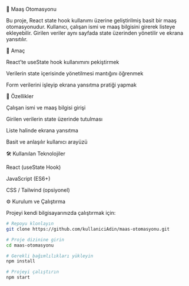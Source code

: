 💼 Maaş Otomasyonu

Bu proje, React state hook kullanımı üzerine geliştirilmiş basit bir maaş otomasyonudur.
Kullanıcı, çalışan ismi ve maaş bilgisini girerek listeye ekleyebilir. Girilen veriler aynı sayfada state üzerinden yönetilir ve ekrana yansıtılır.

🎯 Amaç

React’te useState hook kullanımını pekiştirmek

Verilerin state içerisinde yönetilmesi mantığını öğrenmek

Form verilerini işleyip ekrana yansıtma pratiği yapmak

🚀 Özellikler

Çalışan ismi ve maaş bilgisi girişi

Girilen verilerin state üzerinde tutulması

Liste halinde ekrana yansıtma

Basit ve anlaşılır kullanıcı arayüzü

🛠 Kullanılan Teknolojiler

React (useState Hook)

JavaScript (ES6+)

CSS / Tailwind (opsiyonel)

⚙️ Kurulum ve Çalıştırma

Projeyi kendi bilgisayarınızda çalıştırmak için:

```bash
# Repoyu klonlayın
git clone https://github.com/kullaniciAdin/maas-otomasyonu.git

# Proje dizinine girin
cd maas-otomasyonu

# Gerekli bağımlılıkları yükleyin
npm install

# Projeyi çalıştırın
npm start

